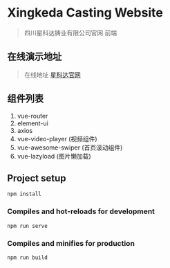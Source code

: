 # Xingkeda Casting Website
> 四川星科达铸业有限公司官网 前端    

## 在线演示地址
> 在线地址 [星科达官网](http://xingkeda.weiye.site/#/)

## 组件列表
1. vue-router
2. element-ui
3. axios
4. vue-video-player (视频组件)
5. vue-awesome-swiper (首页滚动组件)
6. vue-lazyload (图片懒加载)

## Project setup
```
npm install
```

### Compiles and hot-reloads for development
```
npm run serve
```

### Compiles and minifies for production
```
npm run build
```
